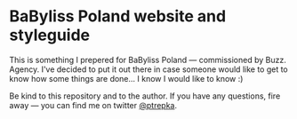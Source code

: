 # BaByliss Poland website and styleguide

This is something I prepered for BaByliss Poland — commissioned by Buzz. Agency. I've decided to put it out there in case someone would like to get to know how some things are done... I know I would like to know :)

Be kind to this repository and to the author. If you have any questions, fire away — you can find me on twitter [@ptrepka](http://twitter.com/ptrepka).
